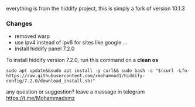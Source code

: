 everything is from the hiddify project, this is simply a fork of version 10.1.3



### Changes
* removed warp
* use ipv4 instead of ipv6 for sites like google ...
* install hiddify panel 7.2.0


To install hiddify version 7.2.0, run this command on a <b>clean os</b>

```
sudo apt update&&sudo apt install -y curl&& sudo bash -c "$(curl -Lfo- https://raw.githubusercontent.com/xmohammad1/hiddify-config/7.2.0/download_install.sh)"
```
any question or suggestion? leave a massage in telegram https://t.me/Mohammadxmz


